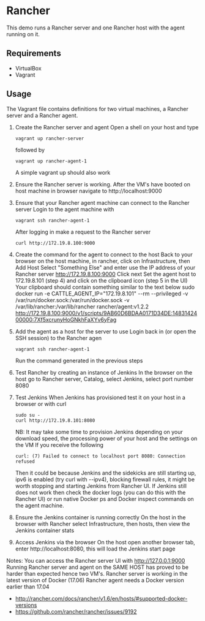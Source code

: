 Rancher
=======

This demo runs a Rancher server and one Rancher host with the agent running on it.

## Requirements
* VirtualBox
* Vagrant

## Usage
The Vagrant file contains definitions for two virtual machines, a Rancher server and a Rancher agent.

1. Create the Rancher server and agent
   Open a shell on your host and type
   ```
   vagrant up rancher-server
   ```
   followed by
   ```
   vagrant up rancher-agent-1
   ```

   A simple vagrant up should also work

2. Ensure the Rancher server is working.
   After the VM's have booted on host machine in browser navigate to http://localhost:9000

3. Ensure that your Rancher agent machine can connect to the Rancher server
   Login to the agent machine with
   ```
   vagrant ssh rancher-agent-1
   ```
   After logging in make a request to the Rancher server
   ```
   curl http://172.19.8.100:9000
   ```

4. Create the command for the agent to connect to the host
   Back to your browser on the host machine, in rancher, click on Infrastructure, then Add Host
   Select "Something Else" and enter use the IP address of your Rancher server http://172.19.8.100:9000
   Click next
   Set the agent host to 172.19.8.101 (step 4) and click on the clipboard icon (step 5 in the UI)
   Your clipboard should contain something similar to the text below
   sudo docker run -e CATTLE_AGENT_IP="172.19.8.101"  --rm --privileged -v /var/run/docker.sock:/var/run/docker.sock -v /var/lib/rancher:/var/lib/rancher rancher/agent:v1.2.2 http://172.19.8.100:9000/v1/scripts/9AB60D6BDAA0171D34DE:1483142400000:7Xf5xcrunyHoGNkhFaXYv6yFag

5. Add the agent as a host for the server to use
   Login back in (or open the SSH session) to the Rancher agen
   ```
   vagrant ssh rancher-agent-1
   ```
   Run the command generated in the previous steps

6. Test Rancher by creating an instance of Jenkins
    In the browser on the host go to Rancher server, Catalog, select Jenkins, select port number 8080

7. Test Jenkins
   When Jenkins has provisioned test it on your host in a browser or with curl
    ```
    sudo su -
    curl http://172.19.8.101:8080
    ```
    NB: It may take some time to provision Jenkins depending on your download speed, the processing power of your host and the settings on the VM
    If you receive the following
    ```
    curl: (7) Failed to connect to localhost port 8080: Connection refused
    ```
    Then it could be because Jenkins and the sidekicks are still starting up, ipv6 is enabled (try curl with --ipv4), blocking firewall rules, it might be worth stopping and starting Jenkins from Rancher UI.
    If Jenkins still does not work then check the docker logs (you can do this with the Rancher UI) or run native Docker ps and Docker inspect commands on the agent machine.

8. Ensure the Jenkins container is running correctly
    On the host in the browser with Rancher select Infrastructure, then hosts, then view the Jenkins container stats

9. Access Jenkins via the browser
    On the host open another browser tab, enter http://localhost:8080, this will load the Jenkins start page
 
Notes:
You can access the Rancher server UI with http://127.0.0.1:9000
Running Rancher server and agent on the SAME HOST has proved to be harder than expected hence two VM's.
Rancher server is working in the latest version of Docker (17.06)
Rancher agent needs a Docker version earlier than 17.04
* http://rancher.com/docs/rancher/v1.6/en/hosts/#supported-docker-versions
* https://github.com/rancher/rancher/issues/9192
